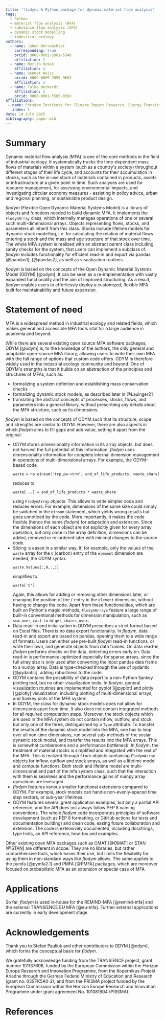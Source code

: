 ```yaml
---
title: 'flodym: A Python package for dynamic material flow analysis'
tags:
  - Python
  - material flow analysis (MFA)
  - substance flow analysis (SFA)
  - dynamic stock modelling
  - industrial ecology
authors:
  - name: Jakob Dürrwächter
    corresponding: true
    orcid: 0000-0001-8961-5340
    affiliation: 1
  - name: Merlin Hosak
    affiliation: 1
  - name: Bennet Weiss
    orcid: 0009-0009-9859-9683
    affiliation: 1
  - name: Falko Ueckerdt
    affiliation: 1
    orcid: 0000-0001-5585-030X
affiliations:
 - name: Potsdam Institute for Climate Impact Research, Energy Transition Lab, Potsdam, Germany
   index: 1
date: 14 July 2025
bibliography: paper.bib
---
```


# Summary

Dynamic material flow analysis (MFA) is one of the core methods in the field of industrial ecology. It systematically tracks the time-dependent mass flows of materials within a system (such as a country's society) throughout different stages of their life cycle, and accounts for their accumulation in stocks, such as the in-use stock of materials contained in products, assets or infrastructure at a given point in time. Such analyses are used for resource management, for assessing environmental impacts, and investigating circular economy measures - assisting in policy advice, urban and regional planning, or sustainable product design.

*flodym* (Flexible Open Dynamic Material Systems Model) is a library of objects and functions needed to build dynamic MFA.
It implements the `FlodymArray` class, which internally manages operations of one or several such multi-dimensional arrays. Objects representing flows, stocks, and parameters all inherit from this class. Stocks include lifetime models for dynamic stock modelling, i.e. for calculating the relation of material flows entering a stock and the mass and age structure of that stock over time. The whole MFA system is realized with an abstract parent class including sanity checks for the system, that users can implement a subclass of. *flodym* includes functionality for efficient read-in and export via pandas [@pandas1], [@pandas2], as well as visualization routines.

*flodym* is based on the concepts of the Open Dynamic Material Systems Model (ODYM) [@odym]. It can be seen as a re-implementation with vastly expanded functionality and the aim of improved structuring. As a result, *flodym* enables users to effortlessly deploy a customized, flexible MFA - built for maintainability and future expansion.

# Statement of need

MFA is a widespread method in industrial ecology and related fields, which makes general and accessible MFA tools vital for a large audience in academia and beyond.

While there are several existing open source MFA software packages, ODYM [@odym] is, to the knowledge of the authors, the only general and adaptable open-source MFA library, allowing users to write their own MFA with the full range of options that custom code offers. ODYM is therefore widely used in the industrial ecology community and beyond. One of ODYM's strengths is that it builds on an abstraction of the principles and structures of MFAs, such as:

- formalizing a system definition and establishing mass conservation checks
- formalizing dynamic stock models, as described later in @Lauinger21
- translating the abstract concepts of processes, stocks, flows, and parameters into a general library, without prescribing any details about the MFA structure, such as its dimensions.

*flodym* is based on the concepts of ODYM such that its structure, scope and strengths are similar to ODYM. However, there are also aspects in which *flodym* aims to fill gaps and add value, setting it apart from the original:

- ODYM stores dimensionality information in its array objects, but does not harvest the full potential of this information. *flodym* uses dimensionality information for complete internal dimension management in operations of multi-dimensional arrays. For example, the ODYM-based code
  ```
  waste = np.einsum('trp,pw->trw', end_of_life_products, waste_share)
  ```
  reduces to
  ```
  waste[...] = end_of_life_products * waste_share
  ```
  using `FlodymArray` objects. This allows to write simpler code and reduces errors. For example, dimensions of the same size could simply be switched in the `einsum` statement, which yields wrong results but goes unnoticed by the code. More importantly, it makes the code flexible (hence the name *flodym*) for adaptation and extension. Since the dimensions of each object are not explicitly given for every array operation, but only once in the array definition, dimensions can be added, removed or re-ordered later with minimal changes to the source code.
- Slicing is eased in a similar way. If, for example, only the values of the `waste` array for the `C` (carbon) entry of the `element` dimension are needed, the ODYM syntax
  ```
  waste.Values[:,0,:,:]
  ```
  simplifies to
  ```
  waste['C']
  ```
  Again, this allows for adding or removing other dimensions later, or changing the position of the `C` entry in the `element` dimension, without having to change the code. Apart from these functionalities, which are built on Python's magic methods, `FlodymArrays` feature a large range of built-in conventional methods for dimension manipulation, such as `sum_over`, `cast_to` or `get_shares_over`.
- Data read-in and initialization in ODYM prescribes a strict format based on Excel files. There is no data export functionality. In *flodym*, data read-in and export are based on pandas, opening them to a wide range of formats. Users can either use pre-built *flodym* read-in functions, or write their own, and generate objects from data frames. On data read-in, *flodym* performs checks on the data, detecting errors early on. Data read-in is performance-optimized especially for sparse arrays, since the full array size is only used after converting the input pandas data frame to a numpy array. Data is type-checked through the use of pydantic [@pydantic], adding robustness to the code.
- ODYM contains the possibility of data export to a non-Python Sankey plotting tool, but no other visualization tools. In *flodym*, general visualization routines are implemented for pyplot [@pyplot] and plotly [@plotly] visualization, including plotting of multi-dimensional arrays, and Sankey plots of the MFA system.
- In ODYM, the class for dynamic stock models does not allow for dimensions apart from time. It also does not contain integrated methods for all required computation steps. Moreover, the stock objects which are used in the MFA system do not contain inflow, outflow, and stock, but only one of the three, distinguished by a `Type` attribute. To transfer the results of the dynamic stock model into the MFA, one has to loop over all non-time dimensions, run several sub-methods of the scalar dynamic stock model, and transfer the results into the MFA arrays. This is somewhat cumbersome and a performance bottleneck. In *flodym*, the treatment of material stocks is simplified and integrated with the rest of the MFA. This is realized through `Stock` objects containing `FlodymArray` objects for inflow, outflow and stock arrays, as well as a lifetime model and compute functions. Both stock and lifetime model are multi-dimensional and part of the mfa system class, such that the interaction with them is seamless and the performance gains of numpy array operations are leveraged.
- *flodym* features various smaller functional extensions compared to ODYM. For example, stock models can handle non-evenly-spaced time step vectors, or sub-year lifetimes.
- ODYM features several great application examples, but only a partial API reference, and the API does not always follow PEP 8 naming conventions.
The whole *flodym* code incorporates principles of software development (such as PEP 8 formatting, or GitHub actions for tests and documentation building) and clean code, easing future collaboration and extension. The code is extensively documented, including docstrings, type hints, an API reference, how-tos and examples.

Other existing open MFA packages such as OMAT [@OMAT] or STAN [@STAN] are different in scope: They are no libraries, but rather comprehensive tools, which eases their use, but limits the flexibility for using them in non-standard ways like *flodym* allows. The same applies to the pymfa [@pymfa2.1] and PMFA [@PMFA] packages, which are moreover focused on probabilistic MFA as an extension or special case of MFA.

# Applications

So far, *flodym* is used in-house for the REMIND-MFA [@remind-mfa] and the external TRANSIENCE EU MFA [@eu-mfa].
Further external applications are currently in early development stage.

# Acknowledgements

Thank you to Stefan Pauliuk and other contributors to ODYM [@odym], which forms the conceptual basis for *flodym*.

We gratefully acknowledge funding from the TRANSIENCE project, grant number 101137606, funded by the European Commission within the Horizon Europe Research and Innovation Programme, from the Kopernikus-Projekt Ariadne through the German Federal Ministry of Education and Research (grant no. 03SFK5A0-2), and from the PRISMA project funded by the European Commission within the Horizon Europe Research and Innovation Programme under grant agreement No. 101081604 (PRISMA).

# References
